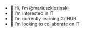 - 👋 Hi, I’m @mariuszklosinski
- 👀 I’m interested in IT
- 🌱 I’m currently learning GitHUB
- 💞️ I’m looking to collaborate on IT
<!-- - 📫 How to reach me ... --->

<!---
mariuszklosinski/mariuszklosinski is a ✨ special ✨ repository because its `README.md` (this file) appears on your GitHub profile.
You can click the Preview link to take a look at your changes.
--->
